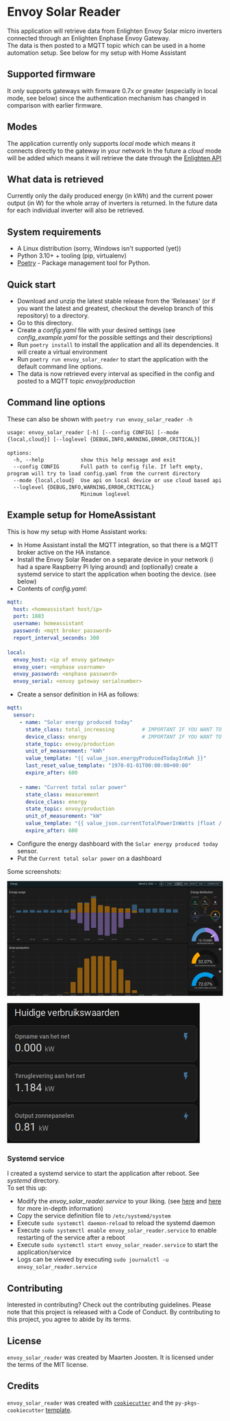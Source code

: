 # Envoy Solar Reader

This application will retrieve data from Enlighten Envoy Solar micro inverters connected through an Enlighten Enphase Envoy Gateway.   
The data is then posted to a MQTT topic which can be used in a home automation setup. See below for my setup with Home Assistant

## Supported firmware
It *only* supports gateways with firmware 0.7x or greater (especially in local mode, see below) since the authentication mechanism has changed in comparison
with earlier firmware.

## Modes
The application currently only supports *local* mode which means it connects directly to the gateway in your network
In the future a *cloud* mode will be added which means it will retrieve the date through the [Enlighten API](https://developer-v4.enphase.com)

## What data is retrieved
Currently only the daily produced energy (in kWh) and the current power output (in W) for the whole array of inverters is returned.
In the future data for each individual inverter will also be retrieved.


## System requirements
- A Linux distribution (sorry, Windows isn't supported (yet))
- Python 3.10+ + tooling (pip, virtualenv)
- [Poetry](https://python-poetry.org/) - Package management tool for Python.


## Quick start
- Download and unzip the latest stable release from the 'Releases' (or if you want the latest and greatest, checkout the develop branch of this repository) to a directory.
- Go to this directory.
- Create a *config.yaml* file with your desired settings (see *config_example.yaml* for the possible settings and their descriptions)
- Run `poetry install` to install the application and all its dependencies. It will create a virtual environment
- Run `poetry run envoy_solar_reader` to start the application with the default command line options. 
- The data is now retrieved every interval as specified in the config and posted to a MQTT topic *envoy/production*

## Command line options
These can also be shown with `poetry run envoy_solar_reader -h`
```
usage: envoy_solar_reader [-h] [--config CONFIG] [--mode {local,cloud}] [--loglevel {DEBUG,INFO,WARNING,ERROR,CRITICAL}]

options:
  -h, --help            show this help message and exit
  --config CONFIG       Full path to config file. If left empty, program will try to load config.yaml from the current directory
  --mode {local,cloud}  Use api on local device or use cloud based api
  --loglevel {DEBUG,INFO,WARNING,ERROR,CRITICAL}
                        Minimum loglevel

```

## Example setup for HomeAssistant
This is how my setup with Home Assistant works:
- In Home Assistant install the MQTT integration, so that there is a MQTT broker active on the HA instance.
- Install the Envoy Solar Reader on a separate device in your network (i had a spare Raspberry Pi lying around) and (optionally) create
  a systemd service to start the application when booting the device. (see below)
- Contents of *config.yaml*:
```yaml
mqtt:
  host: <homeassistant host/ip>
  port: 1883
  username: homeassistant
  password: <mqtt broker password>
  report_interval_seconds: 300

local:
  envoy_host: <ip of envoy gateway>
  envoy_user: <enphase username>
  envoy_password: <enphase password>
  envoy_serial: <envoy gateway serialnumber>
  ```
- Create a sensor definition in HA as follows:

```yaml
mqtt:
  sensor:
    - name: "Solar energy produced today"
      state_class: total_increasing         # IMPORTANT IF YOU WANT TO USE THIS IN THE ENERGY DASHBOARD
      device_class: energy                  # IMPORTANT IF YOU WANT TO USE THIS IN THE ENERGY DASHBOARD
      state_topic: envoy/production
      unit_of_measurement: "kWh"
      value_template: "{{ value_json.energyProducedTodayInKwh }}"
      last_reset_value_template: "1970-01-01T00:00:00+00:00"
      expire_after: 600
    
    - name: "Current total solar power"
      state_class: measurement
      device_class: energy
      state_topic: envoy/production
      unit_of_measurement: "kW"
      value_template: "{{ value_json.currentTotalPowerInWatts |float / 1000 }}"
      expire_after: 600

```
- Configure the energy dashboard with the `Solar energy produced today` sensor.
- Put the `Current total solar power` on a dashboard

Some screenshots:

![screenshot_energy_dashboard](screenshot_energy_dashboard.png)

![screenshot_dashboard_with_current_power.png](screenshot_dashboard_with_current_power.png)


### Systemd service
I created a systemd service to start the application after reboot. See *systemd* directory.   
To set this up: 
- Modify the *envoy_solar_reader.service* to your liking. (see [here](https://www.digitalocean.com/community/tutorials/understanding-systemd-units-and-unit-files)
  and [here](https://medium.com/codex/setup-a-python-script-as-a-service-through-systemctl-systemd-f0cc55a42267) for more in-depth information)
- Copy the service definition file to `/etc/systemd/system`
- Execute `sudo systemctl daemon-reload` to reload the systemd daemon
- Execute `sudo systemctl enable envoy_solar_reader.service` to enable restarting of the service after a reboot
- Execute `sudo systemctl start envoy_solar_reader.service` to start the application/service
- Logs can be viewed by executing `sudo journalctl -u envoy_solar_reader.service`


## Contributing

Interested in contributing? Check out the contributing guidelines. Please note that this project is released with a Code of Conduct. By contributing to this project, you agree to abide by its terms.

## License

`envoy_solar_reader` was created by Maarten Joosten. It is licensed under the terms of the MIT license.

## Credits

`envoy_solar_reader` was created with [`cookiecutter`](https://cookiecutter.readthedocs.io/en/latest/) and the `py-pkgs-cookiecutter` [template](https://github.com/py-pkgs/py-pkgs-cookiecutter).
